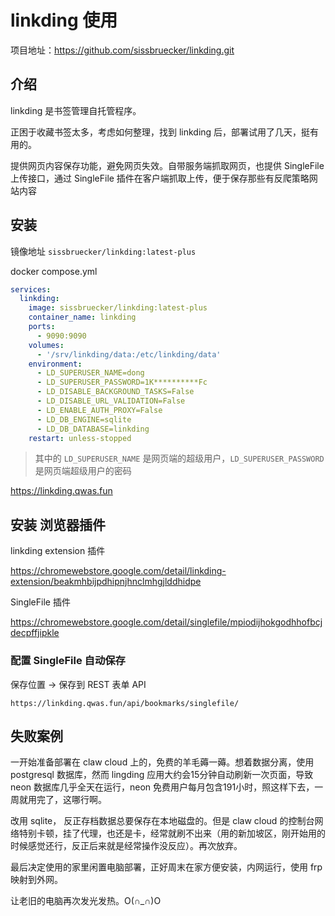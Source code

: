 # linkding 使用

项目地址：https://github.com/sissbruecker/linkding.git

## 介绍

linkding 是书签管理自托管程序。

正困于收藏书签太多，考虑如何整理，找到 linkding 后，部署试用了几天，挺有用的。

提供网页内容保存功能，避免网页失效。自带服务端抓取网页，也提供 SingleFile 上传接口，通过 SingleFile 插件在客户端抓取上传，便于保存那些有反爬策略网站内容

## 安装

镜像地址 `sissbruecker/linkding:latest-plus`

docker compose.yml

```yml
services:
  linkding:
    image: sissbruecker/linkding:latest-plus
    container_name: linkding
    ports:
      - 9090:9090
    volumes:
      - '/srv/linkding/data:/etc/linkding/data'
    environment:
      - LD_SUPERUSER_NAME=dong
      - LD_SUPERUSER_PASSWORD=1K**********Fc
      - LD_DISABLE_BACKGROUND_TASKS=False
      - LD_DISABLE_URL_VALIDATION=False
      - LD_ENABLE_AUTH_PROXY=False
      - LD_DB_ENGINE=sqlite
      - LD_DB_DATABASE=linkding
    restart: unless-stopped
```

> 其中的 `LD_SUPERUSER_NAME` 是网页端的超级用户，`LD_SUPERUSER_PASSWORD` 是网页端超级用户的密码

https://linkding.qwas.fun

## 安装 浏览器插件

linkding extension 插件

https://chromewebstore.google.com/detail/linkding-extension/beakmhbijpdhipnjhnclmhgjlddhidpe

SingleFile 插件

https://chromewebstore.google.com/detail/singlefile/mpiodijhokgodhhofbcjdecpffjipkle

### 配置 SingleFile 自动保存

保存位置 -> 保存到 REST 表单 API

`https://linkding.qwas.fun/api/bookmarks/singlefile/`

## 失败案例

一开始准备部署在 claw cloud 上的，免费的羊毛薅一薅。想着数据分离，使用 postgresql 数据库，然而 lingding 应用大约会15分钟自动刷新一次页面，导致 neon 数据库几乎全天在运行，neon 免费用户每月包含191小时，照这样下去，一周就用完了，这哪行啊。

改用 sqlite， 反正存档数据总要保存在本地磁盘的。但是 claw cloud 的控制台网络特别卡顿，挂了代理，也还是卡，经常就刷不出来（用的新加坡区，刚开始用的时候感觉还行，反正后来就是经常操作没反应）。再次放弃。

最后决定使用的家里闲置电脑部署，正好周末在家方便安装，内网运行，使用 frp 映射到外网。

让老旧的电脑再次发光发热。O(∩_∩)O
